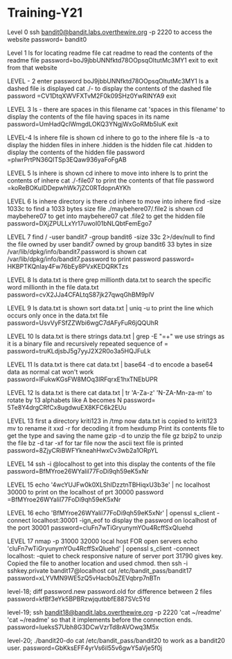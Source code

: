 # Training-Y21
Level 0
ssh bandit0@bandit.labs.overthewire.org -p 2220 to access the website
password= bandit0

Level 1
ls for locating readme file
cat readme to read the contents of the readme file
password=boJ9jbbUNNfktd78OOpsqOltutMc3MY1
exit to exit from that website

LEVEL - 2
enter password boJ9jbbUNNfktd78OOpsqOltutMc3MY1
ls a dashed file is displayed
cat ./- to display the contents of the dashed file
password =CV1DtqXWVFXTvM2F0k09SHz0YwRINYA9
exit

LEVEL 3
ls - there are spaces in this filename
cat 'spaces in this filename' to display the contents of the file having spaces in its name
password=UmHadQclWmgdLOKQ3YNgjWxGoRMb5luK
exit

LEVEL-4
ls inhere file is shown
cd inhere to go to the inhere file
ls -a to display the hidden files in inhere
.hidden is the hidden file
cat .hidden to display the contents of the hidden file
password =pIwrPrtPN36QITSp3EQaw936yaFoFgAB

LEVEL 5
ls inhere is shown
cd inhere to move into inhere 
ls to print the contents of inhere
cat ./-file07 to print the contents of that file
password =koReBOKuIDDepwhWk7jZC0RTdopnAYKh

LEVEL 6
ls inhere directory is there
cd inhere to move into inhere
find -size 1033c to find a 1033 bytes size file 
./maybehere07/.file2 is shown
cd maybehere07 to get into maybehere07
cat .file2 to get the hidden file
password=DXjZPULLxYr17uwoI01bNLQbtFemEgo7

LEVEL 7
find / -user bandit7 -group bandit6 -size 33c 2>/dev/null to find the file owned by user bandit7 owned by group bandit6 33 bytes in size
/var/lib/dpkg/info/bandit7.password is shown
cat /var/lib/dpkg/info/bandit7.password to print password
password= HKBPTKQnIay4Fw76bEy8PVxKEDQRKTzs

LEVEL 8
ls  data.txt is there
grep millionth data.txt to search the specific word millionth in the file data.txt
password=cvX2JJa4CFALtqS87jk27qwqGhBM9plV

LEVEL 9
ls data.txt is shown
sort data.txt | uniq -u to print the line which occurs only once in the data.txt file
password=UsvVyFSfZZWbi6wgC7dAFyFuR6jQQUhR

LEVEL 10
ls data.txt is there
strings data.txt | grep -E "=+" we use strings as it is a binary file and recursively repeated sequence of =
password=truKLdjsbJ5g7yyJ2X2R0o3a5HQJFuLk

LEVEL 11
ls data.txt is there
cat data.txt | base64 -d to encode a base64 data as normal cat won't work
password=IFukwKGsFW8MOq3IRFqrxE1hxTNEbUPR

LEVEL 12
ls data.txt is there
cat data.txt | tr 'A-Za-z' 'N-ZA-Mn-za-m' to rotate by 13 alphabets like A becomes N
password= 5Te8Y4drgCRfCx8ugdwuEX8KFC6k2EUu

LEVEL 13
first a directory kriti123 in /tmp 
now data.txt is copied to kriti123
mv to rename it
xxd -r for decoding it from hexdump
Print its contents 
file to get the type and saving the name
gzip -d to unzip the file gz
bzip2 to unzip the file bz -d
tar -xf for tar file
now the ascii text file is printed
password=8ZjyCRiBWFYkneahHwxCv3wb2a1ORpYL

LEVEL 14
ssh -i <file containing key> <username>@localhost to get into this 
display the contents of the file
password=BfMYroe26WYalil77FoDi9qh59eK5xNr

LEVEL 15
echo '4wcYUJFw0k0XLShlDzztnTBHiqxU3b3e' | nc localhost 30000 to print on the localhost of prt 30000
password =BfMYroe26WYalil77FoDi9qh59eK5xNr

LEVEL 16
echo 'BfMYroe26WYalil77FoDi9qh59eK5xNr' | openssl s_client -connect localhost:30001 -ign_eof to display the password on localhost of the port 30001
password=cluFn7wTiGryunymYOu4RcffSxQluehd

LEVEL 17
nmap -p 31000 32000 local host FOR open servers
echo 'cluFn7wTiGryunymYOu4RcffSxQluehd' | openssl s_client -connect localhost:<port number> -quiet to check responsive nature of server
port 31790 gives key.
Copied the file to another location and used chmod.
then ssh -i sshkey.private bandit17@localhost
cat /etc/bandit_pass/bandit17 
password=xLYVMN9WE5zQ5vHacb0sZEVqbrp7nBTn

level-18;
diff password.new password.old for difference between 2 files
password=kfBf3eYk5BPBRzwjqutbbfE887SVc5Yd

level-19;
ssh bandit18@bandit.labs.overthewire.org -p 2220 'cat ~/readme'
'cat ~/readme' so that it implements before the connection ends.
password=IueksS7Ubh8G3DCwVzrTd8rAVOwq3M5x


level-20;
./bandit20-do cat /etc/bandit_pass/bandit20 to work as a bandit20 user.
password=GbKksEFF4yrVs6il55v6gwY5aVje5f0j
